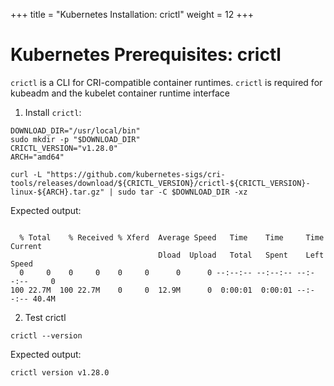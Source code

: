 +++
title = "Kubernetes Installation: crictl"
weight = 12
+++

# Kubernetes Prerequisites: crictl

`crictl` is a CLI for CRI-compatible container runtimes. `crictl` is required for kubeadm and the kubelet container runtime interface

1. Install `crictl`:

```ctr:kubernetes
DOWNLOAD_DIR="/usr/local/bin"
sudo mkdir -p "$DOWNLOAD_DIR"
CRICTL_VERSION="v1.28.0"
ARCH="amd64"
```

```ctr:kubernetes
curl -L "https://github.com/kubernetes-sigs/cri-tools/releases/download/${CRICTL_VERSION}/crictl-${CRICTL_VERSION}-linux-${ARCH}.tar.gz" | sudo tar -C $DOWNLOAD_DIR -xz
```

Expected output:

```shell

  % Total    % Received % Xferd  Average Speed   Time    Time     Time  Current
                                 Dload  Upload   Total   Spent    Left  Speed
  0     0    0     0    0     0      0      0 --:--:-- --:--:-- --:--:--     0
100 22.7M  100 22.7M    0     0  12.9M      0  0:00:01  0:00:01 --:--:-- 40.4M
```

2. Test crictl

```ctr:kubernetes
crictl --version
```

Expected output:

```shell
crictl version v1.28.0
```

